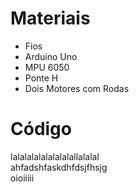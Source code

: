 
<html lang="en-US">

  <head>
    <meta charset='utf-8'>
    <meta http-equiv="X-UA-Compatible" content="chrome=1">
    <meta name="viewport" content="width=device-width,maximum-scale=2">
    <meta name="description" content="Projeto : megazord">

    
   <title>Página do Projeto| balao</title>


  </head>

  <body>




  <p><strong><h1>Materiais</h1></strong></p>

  <ul>
    <li>Fios</li>
    <li>Arduino Uno</li>
    <li>MPU 6050</li>
    <li>Ponte H</li>  
    <li>Dois Motores com Rodas</li>
  
  </ul>

  <p><h1><strong>Código</strong></h1>

  lalalalalalalalalallalalal<br>
  ahfadshfaskdhfdsjfhsjg<br>
  oioiiiii<br>

  </p>


  





    
  </body>
</html>

